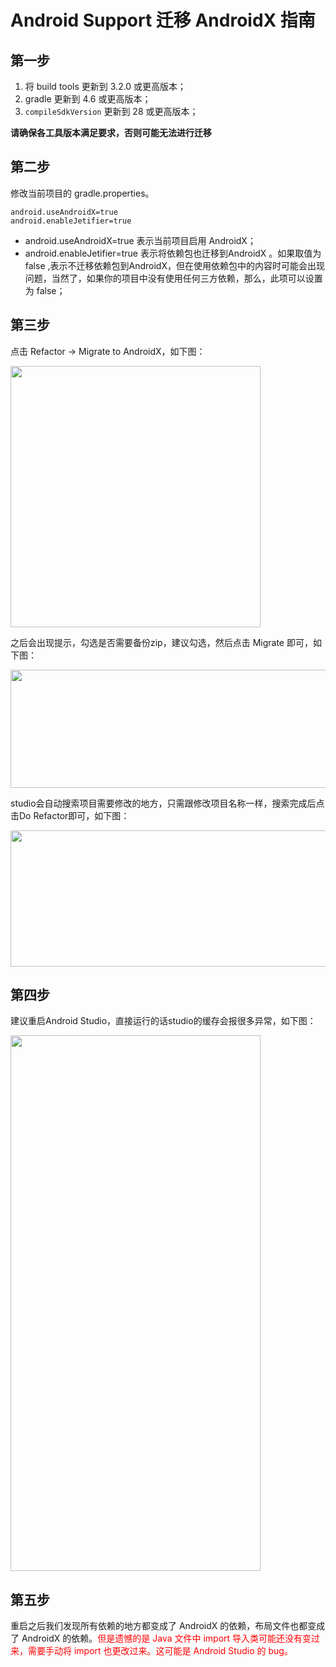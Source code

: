 # Android Support 迁移 AndroidX 指南

## 第一步
1. 将 build tools 更新到 3.2.0 或更高版本；
2. gradle 更新到 4.6 或更高版本；
3. `compileSdkVersion` 更新到 28 或更高版本；

**请确保各工具版本满足要求，否则可能无法进行迁移**

## 第二步
修改当前项目的 gradle.properties。

```
android.useAndroidX=true
android.enableJetifier=true
```

- android.useAndroidX=true 表示当前项目启用 AndroidX；
- android.enableJetifier=true 表示将依赖包也迁移到AndroidX 。如果取值为 false ,表示不迁移依赖包到AndroidX，但在使用依赖包中的内容时可能会出现问题，当然了，如果你的项目中没有使用任何三方依赖，那么，此项可以设置为 false；

## 第三步

点击 Refactor -> Migrate to AndroidX，如下图：

<img src="https://liteav.sdk.qcloud.com/doc/res/trtc/picture/zh-cn/migrate_to_androidx.png" width="400" height="418"/>

之后会出现提示，勾选是否需要备份zip，建议勾选，然后点击 Migrate 即可，如下图：

<img src="https://liteav.sdk.qcloud.com/doc/res/trtc/picture/zh-cn/migrate_comfirm.png" width="550" height="189"/>

studio会自动搜索项目需要修改的地方，只需跟修改项目名称一样，搜索完成后点击Do Refactor即可，如下图：

<img src="https://liteav.sdk.qcloud.com/doc/res/trtc/picture/zh-cn/do_refactor.png" width="550" height="218"/>

## 第四步
建议重启Android Studio，直接运行的话studio的缓存会报很多异常，如下图：

<img src="https://liteav.sdk.qcloud.com/doc/res/trtc/picture/zh-cn/invalidate_caches_restart.png" width="400" height="857"/>

## 第五步
重启之后我们发现所有依赖的地方都变成了 AndroidX 的依赖，布局文件也都变成了 AndroidX 的依赖。<font color='red'>但是遗憾的是 Java 文件中 import 导入类可能还没有变过来，需要手动将 import 也更改过来。这可能是 Android Studio 的 bug。</font>
